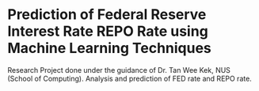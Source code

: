 # Prediction of Federal Reserve Interest Rate REPO Rate using Machine Learning Techniques
Research Project done under the guidance of Dr. Tan Wee Kek, NUS (School of Computing). Analysis and prediction of FED rate and REPO rate.
